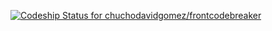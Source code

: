 [ ![Codeship Status for chuchodavidgomez/frontcodebreaker](https://app.codeship.com/projects/12fc4310-48a4-0136-01a0-3afcec75ade7/status?branch=master)](https://app.codeship.com/projects/292409)
